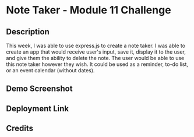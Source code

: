 # Note Taker - Module 11 Challenge

## Description
This week, I was able to use express.js to create a note taker. I was able to create an app that would receive user's input, save it, display it to the user, and give them the ability to delete the note. The user would be able to use this note taker however they wish. It could be used as a reminder, to-do list, or an event calendar (without dates). 

## Demo Screenshot

## Deployment Link

## Credits